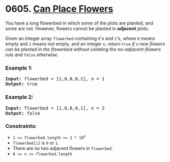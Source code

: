 # 0605. [Can Place Flowers](https://leetcode.com/problems/can-place-flowers/?envType=study-plan-v2&id=leetcode-75)

You have a long flowerbed in which some of the plots are planted, and some are not. However, flowers cannot be planted in **adjacent** plots.

Given an integer array `flowerbed` containing `0`'s and `1`'s, where `0` means empty and `1` means not empty, and an integer `n`, return `true` _if_ `n` _new flowers can be planted in the flowerbed without violating the no-adjacent-flowers rule and_ `false` _otherwise._

### **Example 1:**

<pre>
<strong>Input:</strong> flowerbed = [1,0,0,0,1], n = 1
<strong>Output:</strong> true
</pre>

### **Example 2:**

<pre>
<strong>Input:</strong> flowerbed = [1,0,0,0,1], n = 2
<strong>Output:</strong> false
</pre>

### **Constraints:**

- <code>1 <= flowerbed.length <= 2 \* 10<sup>4</sup></code>
- `flowerbed[i]` is `0` or `1`.
- There are no two adjacent flowers in `flowerbed`.
- `0 <= n <= flowerbed.length`

